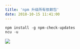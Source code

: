 ```yaml
---
title: 'npm 升级所有依赖包'
date: 2018-10-15 11:41:00
---   
```

```javascript
npm install -g npm-check-updates
ncu -u
```

![](https://img-blog.csdn.net/2018101511401378?watermark/2/text/aHR0cHM6Ly9ibG9nLmNzZG4ubmV0L3h1dG9uZ2Jhbw/font/5a6L5L2T/fontsize/400/fill/I0JBQkFCMA/dissolve/70)